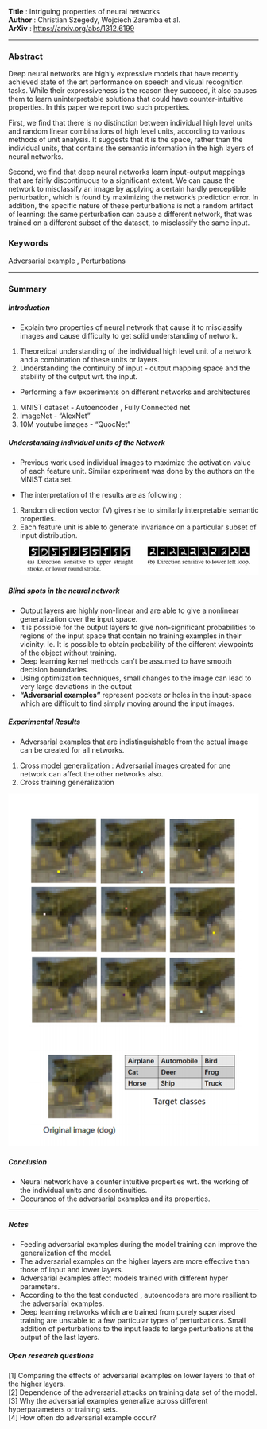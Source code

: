 __Title__		:  Intriguing properties of neural networks <br/>
__Author__ 	:  Christian Szegedy, Wojciech Zaremba et al. <br/>
__ArXiv__		: https://arxiv.org/abs/1312.6199 <br/>

------

### Abstract

Deep neural networks are highly expressive models that have recently achieved state of the art performance on speech and visual recognition tasks. While their expressiveness is the reason they succeed, it also causes them to learn uninterpretable solutions that could have counter-intuitive properties. In this paper we report two such properties.

First, we find that there is no distinction between individual high level units and random linear combinations of high level units, according to various methods of unit analysis. It suggests that it is the space, rather than the individual units, that contains the semantic information in the high layers of neural networks. 

Second, we find that deep neural networks learn input-output mappings that are fairly discontinuous to a significant extent. We can cause the network to misclassify an image by applying a certain hardly perceptible perturbation, which is found by maximizing the network’s prediction error. In addition, the specific nature of these perturbations is not a random artifact of learning: the same perturbation can cause a different network, that was trained on a different subset of the dataset, to misclassify the same input.

### Keywords
Adversarial example ,  Perturbations 

------

### Summary

##### Introduction 

* Explain two properties of  neural network that cause it to misclassify images and cause  difficulty to get solid understanding of network.
1. Theoretical understanding  of the individual high level unit of a network and a combination of these units or layers.
2. Understanding the continuity of input - output mapping space and the stability of the output wrt. the input.

* Performing a few experiments on different networks and architectures
1. MNIST dataset - Autoencoder , Fully Connected net
2. ImageNet - “AlexNet”
3. 10M youtube images - “QuocNet”  

##### Understanding individual units of the Network 

* Previous work used individual images to maximize the activation value of each feature unit.
Similar experiment was done by the authors on the MNIST data set.

* The interpretation of the results are as following ;
1. Random direction vector (V)  gives rise to similarly interpretable semantic properties.
2. Each feature unit is able to generate invariance on a particular subset of input   distribution.
![Feature](images/Selection_001.png?raw=true "Features of Individual units")

##### Blind spots in the neural network

* Output layers are highly non-linear and are able to give a nonlinear generalization over the input space.
* It is possible for the output layers to give non-significant probabilities to regions of the input space that contain no training examples in their vicinity. Ie. It is possible to obtain probability of the different viewpoints of the object without training.
* Deep learning kernel methods can't be assumed to have smooth decision boundaries. 
* Using optimization techniques, small changes to the image can lead to very large deviations in the output
* __“Adversarial examples”__ represent pockets or holes in the input-space which are difficult to find simply moving around the input images.


##### Experimental Results
* Adversarial examples that are indistinguishable from the actual image can be created for all networks.
1. Cross model generalization : Adversarial images created for one network can affect the other networks also.
2. Cross training generalization 

![Feature](images/Selection_002.png?raw=true "Features of Individual units")

##### Conclusion 
* Neural network have a counter intuitive properties wrt. the working of the individual units and discontinuities.
* Occurance of the adversarial examples and its properties. 

-----
##### Notes 

* Feeding adversarial examples during the model training can improve the generalization of the model.
* The adversarial examples on the higher layers are more effective than those of input and lower layers.
* Adversarial examples affect models trained with different hyper parameters.
* According to the the test conducted , autoencoders are more resilient to the adversarial examples.
* Deep learning networks which are trained from purely supervised training are unstable to a few particular types of perturbations. Small addition of perturbations to the input leads to large perturbations at the output of the last layers.

##### Open research questions

[1] Comparing the effects of adversarial examples on lower layers to that of the higher layers.<br/>
[2] Dependence of the adversarial attacks on training data set of the model.<br/>
[3] Why the adversarial examples generalize across different hyperparameters or training sets.<br/>
[4] How often do adversarial example occur?<br/>

